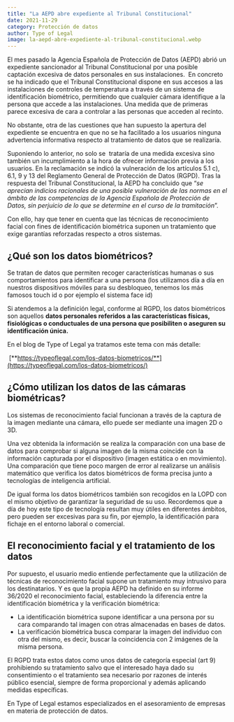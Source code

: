 ```yaml
---
title: "La AEPD abre expediente al Tribunal Constitucional"
date: 2021-11-29
category: Protección de datos
author: Type of Legal
image: la-aepd-abre-expediente-al-tribunal-constitucional.webp
---
```


El mes pasado la Agencia Española de Protección de Datos (AEPD) abrió un expediente sancionador al Tribunal Constitucional por una posible captación excesiva de datos personales en sus instalaciones.  En concreto se ha indicado que el Tribunal Constitucional dispone en sus accesos a las instalaciones de controles de temperatura a través de un sistema de identificación biométrico, permitiendo que cualquier cámara identifique a la persona que accede a las instalaciones. Una medida que de primeras parece excesiva de cara a controlar a las personas que acceden al recinto.

No obstante, otra de las cuestiones que han supuesto la apertura del expediente se encuentra en que no se ha facilitado a los usuarios ninguna advertencia informativa respecto al tratamiento de datos que se realizaría.

Suponiendo lo anterior, no solo se  trataría de una medida excesiva sino también un incumplimiento a la hora de ofrecer información previa a los usuarios. En la reclamación se indicó la vulneración de los artículos 5.1 c), 6.1, 9 y 13 del Reglamento General de Protección de Datos (RGPD). Tras la respuesta del Tribunal Constitucional, la AEPD ha concluido que “_se aprecian indicios racionales de una posible vulneración de las normas en el ámbito de las competencias de la Agencia Española de Protección de Datos, sin perjuicio de lo que se determine en el curso de la tramitación_”.

Con ello, hay que tener en cuenta que las técnicas de reconocimiento facial con fines de identificación biométrica suponen un tratamiento que exige garantías reforzadas respecto a otros sistemas.

**¿Qué son los datos biométricos?**
-----------------------------------

Se tratan de datos que permiten recoger características humanas o sus comportamientos para identificar a una persona (los utilizamos día a día en nuestros dispositivos móviles para su desbloqueo, tenemos los más famosos touch id o por ejemplo el sistema face id)

Si atendemos a la definición legal, conforme al RGPD, los datos biométricos son aquellos **datos personales referidos a las características físicas, fisiológicas o conductuales de una persona que posibiliten o aseguren su identificación única.**

En el blog de Type of Legal ya tratamos este tema con más detalle:

 [**https://typeoflegal.com/los-datos-biometricos/**](https://typeoflegal.com/los-datos-biometricos/)

**¿Cómo utilizan los datos de las cámaras biométricas?**
--------------------------------------------------------

Los sistemas de reconocimiento facial funcionan a través de la captura de la imagen mediante una cámara, ello puede ser mediante una imagen 2D o 3D.

Una vez obtenida la información se realiza la comparación con una base de datos para comprobar si alguna imagen de la misma coincide con la información capturada por el dispositivo (imagen estática o en movimiento). Una comparación que tiene poco margen de error al realizarse un análisis matemático que verifica los datos biométricos de forma precisa junto a tecnologías de inteligencia artificial.

De igual forma los datos biométricos también son recogidos en la LOPD con el mismo objetivo de garantizar la seguridad de su uso. Recordemos que a día de hoy este tipo de tecnología resultan muy útiles en diferentes ámbitos, pero pueden ser excesivas para su fin, por ejemplo, la identificación para fichaje en el entorno laboral o comercial.

**El reconocimiento facial y el tratamiento de los datos**
----------------------------------------------------------

Por supuesto, el usuario medio entiende perfectamente que la utilización de técnicas de reconocimiento facial supone un tratamiento muy intrusivo para los destinatarios. Y es que la propia AEPD ha definido en su informe 36/2020 el reconocimiento facial, estableciendo la diferencia entre la identificación biométrica y la verificación biométrica:

*   La identificación biométrica supone identificar a una persona por su cara comparando tal imagen con otras almacenadas en bases de datos.
*   La verificación biométrica busca comparar la imagen del individuo con otra del mismo, es decir, buscar la coincidencia con 2 imágenes de la misma persona.

El RGPD trata estos datos como unos datos de categoría especial (art 9) prohibiendo su tratamiento salvo que el interesado haya dado su consentimiento o el tratamiento sea necesario por razones de interés público esencial, siempre de forma proporcional y además aplicando medidas específicas.

En Type of Legal estamos especializados en el asesoramiento de empresas en materia de protección de datos.
